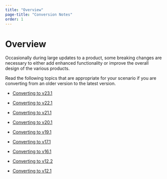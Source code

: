 ```yaml
---
title: "Overview"
page-title: "Conversion Notes"
order: 1
---
```

# Overview

Occasionally during large updates to a product, some breaking changes are necessary to either add enhanced functionality or improve the overall design of the various products.

Read the following topics that are appropriate for your scenario if you are converting from an older version to the latest version.

- [Converting to v23.1](converting-to-v23-1.md)

- [Converting to v22.1](converting-to-v22-1.md)

- [Converting to v21.1](converting-to-v21-1.md)

- [Converting to v20.1](converting-to-v20-1.md)

- [Converting to v19.1](converting-to-v19-1.md)

- [Converting to v17.1](converting-to-v17-1.md)

- [Converting to v16.1](converting-to-v16-1.md)

- [Converting to v12.2](converting-to-v12-2.md)

- [Converting to v12.1](converting-to-v12-1.md)
